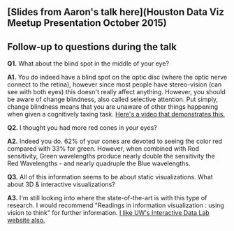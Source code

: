 ## [Slides from Aaron's talk here](Houston Data Viz Meetup Presentation October 2015)

## Follow-up to questions during the talk

**Q1.** What about the blind spot in the middle of your eye?

**A1.** You do indeed have a blind spot on the optic disc (where the optic nerve connect to the retina), however since most people have stereo-vision (can see with both eyes) this doesn't really affect anything. However, you should be aware of change blindness, also called selective attention. Put simply, change blindness means that you are unaware of other things happening when given a cognitively taxing task. [Here's a video that demonstrates this.](https://youtu.be/IGQmdoK_ZfY)

**Q2.** I thought you had more red cones in your eyes?

**A2.** Indeed you do. 62% of your cones are devoted to seeing the color red compared with 33% for green. However, when combined with Rod sensitivity, Green wavelengths produce nearly double the sensitivity the Red Wavelengths - and nearly quadruple the Blue wavelengths.

**Q3.** All of this information seems to be about static visualizations. What about 3D & interactive visualizations?

**A3.** I'm still looking into where the state-of-the-art is with this type of research. I would recommend "Readings in information visualization : using vision to think" for further information. [I like UW's Interactive Data Lab website also.](http://idl.cs.washington.edu/)
